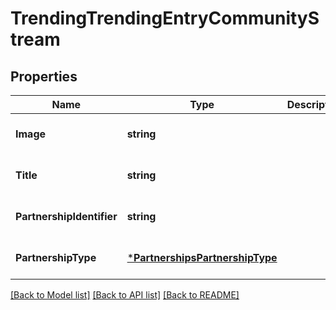 # TrendingTrendingEntryCommunityStream

## Properties
Name | Type | Description | Notes
------------ | ------------- | ------------- | -------------
**Image** | **string** |  | [optional] [default to null]
**Title** | **string** |  | [optional] [default to null]
**PartnershipIdentifier** | **string** |  | [optional] [default to null]
**PartnershipType** | [***PartnershipsPartnershipType**](Partnerships.PartnershipType.md) |  | [optional] [default to null]

[[Back to Model list]](../README.md#documentation-for-models) [[Back to API list]](../README.md#documentation-for-api-endpoints) [[Back to README]](../README.md)


